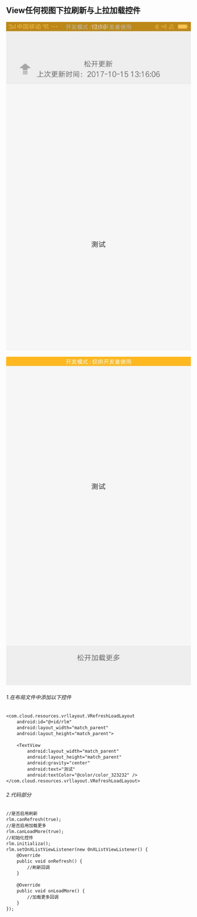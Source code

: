 View任何视图下拉刷新与上拉加载控件
--------

![images](/docs/images/v_rl_refresh.jpg)

![images](/docs/images/v_rl_more.jpg)

###### 1.在布局文件中添加以下控件
	<com.cloud.resources.vrllayout.VRefreshLoadLayout
        android:id="@+id/rlm"
        android:layout_width="match_parent"
        android:layout_height="match_parent">

        <TextView
            android:layout_width="match_parent"
            android:layout_height="match_parent"
            android:gravity="center"
            android:text="测试"
            android:textColor="@color/color_323232" />
    </com.cloud.resources.vrllayout.VRefreshLoadLayout>

###### 2.代码部分
	//是否启用刷新
	rlm.canRefresh(true);
	//是否启用加载更多
    rlm.canLoadMore(true);
    //初始化控件
    rlm.initializa();
    rlm.setOnXListViewListener(new OnXListViewListener() {
        @Override
        public void onRefresh() {
        	//刷新回调
        }

        @Override
        public void onLoadMore() {
        	//加载更多回调
        }
    });